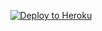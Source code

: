 <p align="center"><a href="https://heroku.com/deploy?template=https://github.com/zainarbani/station/tree/one4u"> <img src="https://www.herokucdn.com/deploy/button.svg" alt="Deploy to Heroku" /></a></p>